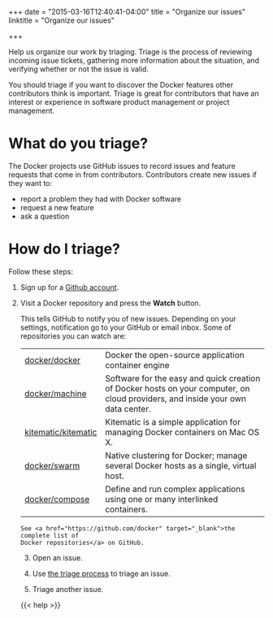 +++
date = "2015-03-16T12:40:41-04:00"
title = "Organize our issues"
linktitle = "Organize our issues"

+++

Help us organize our work by triaging. Triage is the process of reviewing
incoming issue tickets, gathering more information about the situation, and
verifying whether or not the issue is valid.

You should triage if you want to discover the Docker features other contributors
think is important. Triage is great for contributors that have an interest
or experience in software product management or project management.


# What do you triage?

The Docker projects use GitHub issues to record issues and feature requests that
come in from contributors. Contributors create new issues if they want to:

* report a problem they had with Docker software
* request a new feature 
* ask a question

# How do I triage?

Follow these steps:

1. Sign up for a <a href="https://github.com" target="_blank">Github account</a>.

2. Visit a Docker repository and press the **Watch** button.

	This tells GitHub to notify you of new issues. Depending on your settings,
	notification go to your GitHub or email inbox. Some of repositories you can watch are:
	<table class="tg" >
		<col width="20%">
		<col width="80%">
		<tr>
			<td class="tg-031e"><a href="https://github.com/docker/docker" target="_blank">docker/docker</a></td>
			<td class="tg-031e">Docker the open-source application container engine</td>
		</tr>
		<tr>
			<td class="tg-031e"><a href="https://github.com/docker/machine" target="_blank">docker/machine</a></td>
			<td class="tg-031e">Software for the easy and quick creation of Docker hosts on your computer, on cloud providers, and inside your own data center.</td>
		</tr>
	<tr>
			<td class="tg-031e"><a href="https://github.com/kitematic/kitematic" target="_blank">kitematic/kitematic</a></td>
			<td class="tg-031e">Kitematic is a simple application for managing Docker containers on Mac OS X.</td>
   </tr>
</td>
		</tr>
		<tr>
			<td class="tg-031e"><a href="https://github.com/docker/swarm" target="_blank">docker/swarm</a></td>
			<td class="tg-031e">Native clustering for Docker; manage several Docker hosts as a single, virtual host.</td>
		</tr>
		<tr>
			<td class="tg-031e"><a href="https://github.com/docker/compose" target="_blank">docker/compose</a></td>
			<td class="tg-031e">Define and run complex applications using one or many interlinked containers.</td>
		</tr>
	</table>

	
	See <a href="https://github.com/docker" target="_blank">the complete list of
	Docker repositories</a> on GitHub.
	
3. Open an issue.

4. Use <a
href="https://github.com/docker/docker/blob/master/project/ISSUE-TRIAGE.md"
target="_blank">the triage process</a> to triage an issue. 

5. Triage another issue.



{{< help >}}

